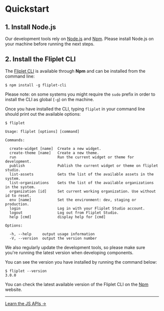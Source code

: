 # Quickstart

## 1. Install Node.js

Our development tools rely on [Node.js](https://nodejs.org) and [Npm](https://www.npmjs.com). Please install Node.js on your machine before running the next steps.

## 2. Install the Fliplet CLI

The [Fliplet CLI](https://www.npmjs.com/package/fliplet-cli) is available through **Npm** and can be installed from the command line:

```shell
$ npm install -g fliplet-cli
```

Please note: on some systems you might require the `sudo` prefix in order to install the CLI as global (`-g`) on the machine.

Once you have installed the CLI, typing `fliplet` in your command line should print out the available options:

```
$ fliplet

Usage: fliplet [options] [command]

Commands:

  create-widget [name]  Create a new widget.
  create-theme [name]   Create a new theme.
  run                   Run the current widget or theme for development.
  publish               Publish the current widget or theme on fliplet studio.
  list-assets           Gets the list of the available assets in the system.
  list-organizations    Gets the list of the available organizations in the system.
  organization [id]     Set current working organization. Use without id to reset.
  env [name]            Set the environment: dev, staging or production.
  login                 Log in with your Fliplet Studio account.
  logout                Log out from Fliplet Studio.
  help [cmd]            display help for [cmd]

Options:

  -h, --help     output usage information
  -V, --version  output the version number
```

We also regularly update the development tools, so please make sure you're running the latest version when developing components.

You can see the version you have installed by running the command below:

```shell
$ fliplet --version
3.0.0
```

You can check the latest available version of the Fliplet CLI on the [Npm](https://www.npmjs.com/package/fliplet-cli) website.

---

<a href="JS-APIs.html" class="btn">Learn the JS APIs →</a>